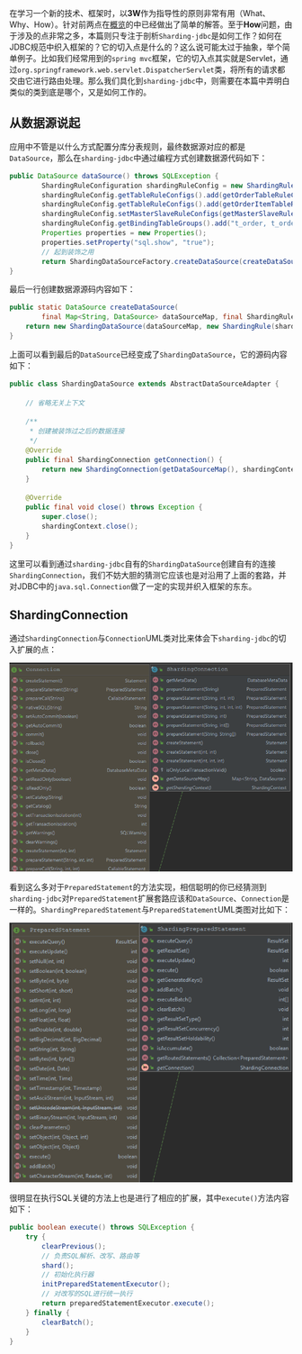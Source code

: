 在学习一个新的技术、框架时，以**3W**作为指导性的原则非常有用（What、Why、How）。针对前两点在[概览](./overview.md)的中已经做出了简单的解答。至于**How**问题，由于涉及的点非常之多，本篇则只专注于剖析`Sharding-jdbc`是如何工作？如何在JDBC规范中织入框架的？它的切入点是什么的？这么说可能太过于抽象，举个简单例子。比如我们经常用到的`spring mvc`框架，它的切入点其实就是Servlet，通过`org.springframework.web.servlet.DispatcherServlet`类，将所有的请求都交由它进行路由处理。那么我们具化到`sharding-jdbc`中，则需要在本篇中弄明白类似的类到底是哪个，又是如何工作的。

## 从数据源说起

应用中不管是以什么方式配置分库分表规则，最终数据源对应的都是`DataSource`，那么在`sharding-jdbc`中通过编程方式创建数据源代码如下：

```java
public DataSource dataSource() throws SQLException {
        ShardingRuleConfiguration shardingRuleConfig = new ShardingRuleConfiguration();
        shardingRuleConfig.getTableRuleConfigs().add(getOrderTableRuleConfiguration());
        shardingRuleConfig.getTableRuleConfigs().add(getOrderItemTableRuleConfiguration());
        shardingRuleConfig.setMasterSlaveRuleConfigs(getMasterSlaveRuleConfigurations());
        shardingRuleConfig.getBindingTableGroups().add("t_order, t_order_item");
        Properties properties = new Properties();
        properties.setProperty("sql.show", "true");
    	// 起到装饰之用
        return ShardingDataSourceFactory.createDataSource(createDataSourceMap(), shardingRuleConfig, properties);
}
```

最后一行创建数据源源码内容如下：

```java
public static DataSource createDataSource(
        final Map<String, DataSource> dataSourceMap, final ShardingRuleConfiguration shardingRuleConfig, final Properties props) throws SQLException {
    return new ShardingDataSource(dataSourceMap, new ShardingRule(shardingRuleConfig, dataSourceMap.keySet()), props);
}
```

上面可以看到最后的`DataSource`已经变成了`ShardingDataSource`，它的源码内容如下：

```java
public class ShardingDataSource extends AbstractDataSourceAdapter {

    // 省略无关上下文

    /**
     * 创建被装饰过之后的数据连接
     */
    @Override
    public final ShardingConnection getConnection() {
        return new ShardingConnection(getDataSourceMap(), shardingContext, getShardingTransactionManagerEngine(), TransactionTypeHolder.get());
    }
    
    @Override
    public final void close() throws Exception {
        super.close();
        shardingContext.close();
    }
}
```

这里可以看到通过`sharding-jdbc`自有的`ShardingDataSource`创建自有的连接`ShardingConnection`，我们不妨大胆的猜测它应该也是对沿用了上面的套路，并对JDBC中的`java.sql.Connection`做了一定的实现并织入框架的东东。

## ShardingConnection

通过`ShardingConnection`与`Connection`UML类对比来体会下`sharding-jdbc`的切入扩展的点：

![](./images/03_01.png)

看到这么多对于`PreparedStatement`的方法实现，相信聪明的你已经猜测到`sharding-jdbc`对`PreparedStatement`扩展套路应该和`DataSource`、`Connection`是一样的。`ShardingPreparedStatement`与`PreparedStatement`UML类图对比如下：

![](./images/03_02.png)

很明显在执行SQL关键的方法上也是进行了相应的扩展，其中`execute()`方法内容如下：

```java
public boolean execute() throws SQLException {
    try {
        clearPrevious();
        // 负责SQL解析、改写、路由等
        shard();
        // 初始化执行器
        initPreparedStatementExecutor();
        // 对改写的SQL进行统一执行
        return preparedStatementExecutor.execute();
    } finally {
        clearBatch();
    }
}
```

